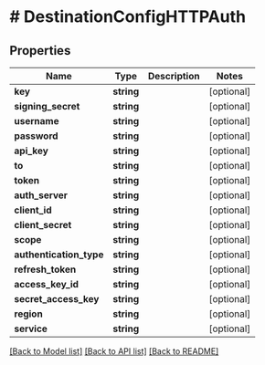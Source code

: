 # # DestinationConfigHTTPAuth

## Properties

Name | Type | Description | Notes
------------ | ------------- | ------------- | -------------
**key** | **string** |  | [optional]
**signing_secret** | **string** |  | [optional]
**username** | **string** |  | [optional]
**password** | **string** |  | [optional]
**api_key** | **string** |  | [optional]
**to** | **string** |  | [optional]
**token** | **string** |  | [optional]
**auth_server** | **string** |  | [optional]
**client_id** | **string** |  | [optional]
**client_secret** | **string** |  | [optional]
**scope** | **string** |  | [optional]
**authentication_type** | **string** |  | [optional]
**refresh_token** | **string** |  | [optional]
**access_key_id** | **string** |  | [optional]
**secret_access_key** | **string** |  | [optional]
**region** | **string** |  | [optional]
**service** | **string** |  | [optional]

[[Back to Model list]](../../README.md#models) [[Back to API list]](../../README.md#endpoints) [[Back to README]](../../README.md)
